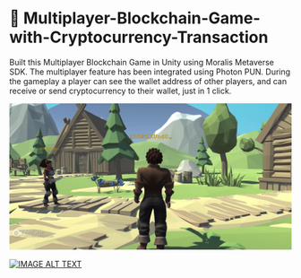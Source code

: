 <h1>👋 Multiplayer-Blockchain-Game-with-Cryptocurrency-Transaction </h1>

Built this Multiplayer Blockchain Game in Unity using Moralis Metaverse SDK. The multiplayer feature
has been integrated using Photon PUN. During the gameplay a player can see the wallet address of other
players, and can receive or send cryptocurrency to their wallet, just in 1 click.

![title-pic](https://github.com/saha0073/Multiplayer-Blockchain-Game-with-Cryptocurrency-Transaction/blob/main/multiplayer_blockchain.png)

[![IMAGE ALT TEXT](http://img.youtube.com/vi/YOUTUBE_VIDEO_ID_HERE/0.jpg)](http://www.youtube.com/watch?v=YOUTUBE_VIDEO_ID_HERE "Video Title")

